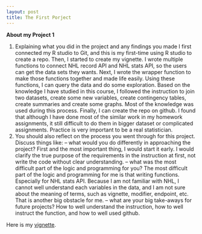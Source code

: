```yaml
---
layout: post
title: The First Porject
---
```


**About my Project 1**

1.	Explaining what you did in the project and any findings you made
I first connected my R studio to Git, and this is my first-time using R studio to create a repo. Then, I started to create my vignette. I wrote multiple functions to connect NHL record API and NHL stats API, so the users can get the data sets they wants. Next, I wrote the wrapper function to make those functions together and made life easily. Using these functions, I can query the data and do some exploration. Based on the knowledge I have studied in this course, I followed the instruction to join two datasets, create some new variables, create contingency tables, create summaries and create some graphs. Most of the knowledge was used during this process. Finally, I can create the repo on github. I found that although I have done most of the similar work in my homework assignments, it still difficult to do them in bigger dataset or complicated assignments. Practice is very important to be a real statistician.
2.	 You should also reflect on the process you went through for this project. Discuss things like:
– what would you do differently in approaching the project?
First and the most important thing, I would start it early. I would clarify the true purpose of the requirements in the instruction at first, not write the code without clear understanding. 
– what was the most difficult part of the logic and programming for you?
The most difficult part of the logic and programming for me is that writing functions. Especially for NHL stats API. Because I am not familiar with NHL, I cannot well understand each variables in the data, and I am not sure about the meaning of terms, such as vignette, modifier, endpoint, etc. That is another big obstacle for me. 
– what are your big take-aways for future projects?
How to well understand the instruction, how to well instruct the function, and how to well used github. 

Here is my [vignette](https://yuyaooo.github.io/ST558Project1/).


